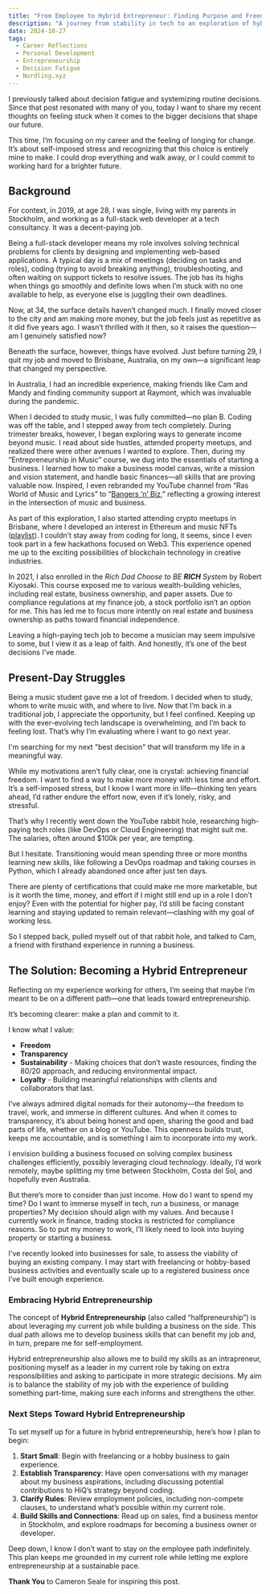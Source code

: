 ```yaml
---
title: "From Employee to Hybrid Entrepreneur: Finding Purpose and Freedom in My Career Journey"
description: "A journey from stability in tech to an exploration of hybrid entrepreneurship, freedom, and financial independence. Here’s how I’m transitioning from employee to business owner."
date: 2024-10-27
tags:
  - Career Reflections
  - Personal Development
  - Entrepreneurship
  - Decision Fatigue
  - Nordling.xyz
---
```


I previously talked about decision fatigue and systemizing routine decisions. Since that post resonated with many of you, today I want to share my recent thoughts on feeling stuck when it comes to the bigger decisions that shape our future.

This time, I’m focusing on my career and the feeling of longing for change. It’s about self-imposed stress and recognizing that this choice is entirely mine to make. I could drop everything and walk away, or I could commit to working hard for a brighter future.

## Background

For context, in 2019, at age 28, I was single, living with my parents in Stockholm, and working as a full-stack web developer at a tech consultancy. It was a decent-paying job.

Being a full-stack developer means my role involves solving technical problems for clients by designing and implementing web-based applications. A typical day is a mix of meetings (deciding on tasks and roles), coding (trying to avoid breaking anything), troubleshooting, and often waiting on support tickets to resolve issues. The job has its highs when things go smoothly and definite lows when I’m stuck with no one available to help, as everyone else is juggling their own deadlines.

Now, at 34, the surface details haven’t changed much. I finally moved closer to the city and am making more money, but the job feels just as repetitive as it did five years ago. I wasn’t thrilled with it then, so it raises the question—am I genuinely satisfied now?

Beneath the surface, however, things have evolved. Just before turning 29, I quit my job and moved to Brisbane, Australia, on my own—a significant leap that changed my perspective.

In Australia, I had an incredible experience, making friends like Cam and Mandy and finding community support at Raymont, which was invaluable during the pandemic.

When I decided to study music, I was fully committed—no plan B. Coding was off the table, and I stepped away from tech completely. During trimester breaks, however, I began exploring ways to generate income beyond music. I read about side hustles, attended property meetups, and realized there were other avenues I wanted to explore. Then, during my “Entrepreneurship in Music” course, we dug into the essentials of starting a business. I learned how to make a business model canvas, write a mission and vision statement, and handle basic finances—all skills that are proving valuable now. Inspired, I even rebranded my YouTube channel from “Ras World of Music and Lyrics” to “[Bangers ‘n’ Biz](https://www.youtube.com/@BangersNBiz),” reflecting a growing interest in the intersection of music and business.

As part of this exploration, I also started attending crypto meetups in Brisbane, where I developed an interest in Ethereum and music NFTs ([playlist](https://open.spotify.com/playlist/1yfodJjiskntg9vciGC2p9?si=e6RDzm8fQSWbL5fQjysodg)). I couldn’t stay away from coding for long, it seems, since I even took part in a few hackathons focused on Web3. This experience opened me up to the exciting possibilities of blockchain technology in creative industries.

In 2021, I also enrolled in the *Rich Dad Choose to BE **RICH** System* by Robert Kiyosaki. This course exposed me to various wealth-building vehicles, including real estate, business ownership, and paper assets. Due to compliance regulations at my finance job, a stock portfolio isn’t an option for me. This has led me to focus more intently on real estate and business ownership as paths toward financial independence.

Leaving a high-paying tech job to become a musician may seem impulsive to some, but I view it as a leap of faith. And honestly, it’s one of the best decisions I’ve made.

## Present-Day Struggles

Being a music student gave me a lot of freedom. I decided when to study, whom to write music with, and where to live. Now that I’m back in a traditional job, I appreciate the opportunity, but I feel confined. Keeping up with the ever-evolving tech landscape is overwhelming, and I’m back to feeling lost. That’s why I’m evaluating where I want to go next year.

I'm searching for my next "best decision" that will transform my life in a meaningful way.

While my motivations aren’t fully clear, one is crystal: achieving financial freedom. I want to find a way to make more money with less time and effort. It’s a self-imposed stress, but I know I want more in life—thinking ten years ahead, I’d rather endure the effort now, even if it’s lonely, risky, and stressful.

That’s why I recently went down the YouTube rabbit hole, researching high-paying tech roles (like DevOps or Cloud Engineering) that might suit me. The salaries, often around $100k per year, are tempting.

But I hesitate. Transitioning would mean spending three or more months learning new skills, like following a DevOps roadmap and taking courses in Python, which I already abandoned once after just ten days.

There are plenty of certifications that could make me more marketable, but is it worth the time, money, and effort if I might still end up in a role I don’t enjoy? Even with the potential for higher pay, I’d still be facing constant learning and staying updated to remain relevant—clashing with my goal of working less.

So I stepped back, pulled myself out of that rabbit hole, and talked to Cam, a friend with firsthand experience in running a business.

## The Solution: Becoming a Hybrid Entrepreneur

Reflecting on my experience working for others, I’m seeing that maybe I’m meant to be on a different path—one that leads toward entrepreneurship.

It’s becoming clearer: make a plan and commit to it.

I know what I value:
- **Freedom**
- **Transparency**
- **Sustainability** - Making choices that don’t waste resources, finding the 80/20 approach, and reducing environmental impact.
- **Loyalty** - Building meaningful relationships with clients and collaborators that last.

I’ve always admired digital nomads for their autonomy—the freedom to travel, work, and immerse in different cultures. And when it comes to transparency, it’s about being honest and open, sharing the good and bad parts of life, whether on a blog or YouTube. This openness builds trust, keeps me accountable, and is something I aim to incorporate into my work.

I envision building a business focused on solving complex business challenges efficiently, possibly leveraging cloud technology. Ideally, I’d work remotely, maybe splitting my time between Stockholm, Costa del Sol, and hopefully even Australia.

But there’s more to consider than just income. How do I want to spend my time? Do I want to immerse myself in tech, run a business, or manage properties? My decision should align with my values. And because I currently work in finance, trading stocks is restricted for compliance reasons. So to put my money to work, I’ll likely need to look into buying property or starting a business.

I've recently looked into businesses for sale, to assess the viability of buying an existing company. I may start with freelancing or hobby-based business activities and eventually scale up to a registered business once I’ve built enough experience.  

### Embracing Hybrid Entrepreneurship

The concept of **Hybrid Entrepreneurship** (also called “halfpreneurship”) is about leveraging my current job while building a business on the side. This dual path allows me to develop business skills that can benefit my job and, in turn, prepare me for self-employment.

Hybrid entrepreneurship also allows me to build my skills as an intrapreneur, positioning myself as a leader in my current role by taking on extra responsibilities and asking to participate in more strategic decisions. My aim is to balance the stability of my job with the experience of building something part-time, making sure each informs and strengthens the other.

### Next Steps Toward Hybrid Entrepreneurship

To set myself up for a future in hybrid entrepreneurship, here’s how I plan to begin:

1. **Start Small**: Begin with freelancing or a hobby business to gain experience.
2. **Establish Transparency**: Have open conversations with my manager about my business aspirations, including discussing potential contributions to HiQ’s strategy beyond coding.
3. **Clarify Rules**: Review employment policies, including non-compete clauses, to understand what’s possible within my current role.
4. **Build Skills and Connections**: Read up on sales, find a business mentor in Stockholm, and explore roadmaps for becoming a business owner or developer.

Deep down, I know I don’t want to stay on the employee path indefinitely. This plan keeps me grounded in my current role while letting me explore entrepreneurship at a sustainable pace.

**Thank You** to Cameron Seale for inspiring this post.
